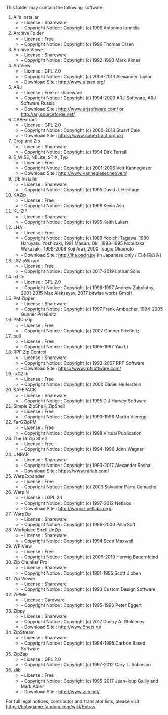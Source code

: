 ﻿This folder may contain the following software:

1. AI's Installer
   - – License : Shareware
   - – Copyright Notice : Copyright (c) 1996 Antonino Iannella
2. Archive Folder
   - – License : Free
   - – Copyright Notice : Copyright (c) 1996 Thomas Olsen
3. Archive Viewer
   - – License : Shareware
   - – Copyright Notice : Copyright (c) 1992-1993 Mark Kimes
4. ArcView
   - – License : GPL 2.0
   - – Copyright Notice : Copyright (c) 2009-2013 Alexander Taylor
   - – Download Site : http://www.altsan.org/
5. ARJ
   - – License : Free or shareware
   - – Copyright Notice : Copyright (c) 1994-2009 ARJ Software, ARJ Software Russia
   - – Download Site : http://www.arjsoftware.com/ or http://arj.sourceforge.net/
6. CABextract
   - – License : GPL 2.0
   - – Copyright Notice : Copyright (c) 2000-2018 Stuart Caie
   - – Download Site : https://www.cabextract.org.uk/
7. Drop and Zip
   - – License : Shareware
   - – Copyright Notice : Copyright (c) 1994 Dirk Terrell
8. E_WISE, NELite, STIX, Typ
   - – License : Free
   - – Copyright Notice : Copyright (c) 2001-2006 Veit Kannegieser
   - – Download Site : http://www.kannegieser.net/veit/
9. IDE Installer
   - – License : Shareware
   - – Copyright Notice : Copyright (c) 1995 David J. Heritage
10. KAZip
    - – License : Free
    - – Copyright Notice : Copyright (c) 1998 Kevin Ash
11. KL-ZIP
    - – License : Shareware
    - – Copyright Notice : Copyright (c) 1995 Keith Luken
12. LHA
    - – License : Free
    - – Copyright Notice : Copyright (c) 1989 Yooichi Tagawa, 1990 Haruyasu Yoshizaki, 1991 Masaru Oki, 1993-1995 Nobutaka Wakazaki, 1998-2008 Koji Arai, 2000 Tsugio Okamoto
    - – Download Site : http://lha.osdn.jp/ (in Japanese only / 日本語のみ)
13. LSZipWizard
    - – License : Free
    - – Copyright Notice : Copyright (c) 2017-2019 Lothar Söns
14. lxLite
    - – License : GPL 2.0
    - – Copyright Notice : Copyright (c) 1996-1997 Andrew Zabolotny, 2001-2015 Max Alekseyev, 2017 bitwise works GmbH
15. PM Zipper
    - – License : Shareware
    - – Copyright Notice : Copyright (c) 1997 Frank Ambacher, 1994-2005 Gunner Prießnitz
16. PMUnZip
    - – License : Free
    - – Copyright Notice : Copyright (c) 2007 Gunner Prießnitz
17. pull
    - – License : Free
    - – Copyright Notice : Copyright (c) 1995-1997 Yao Li
18. RPF Zip Control
    - – License : Shareware
    - – Copyright Notice : Copyright (c) 1993-2007 RPF Software
    - – Download Site : https://www.rpfsoftware.com/
19. rxGZlib
    - – License : Free
    - – Copyright Notice : Copyright (c) 2000 Daniel Hellerstein
20. SAFEPACK
    - – License : Shareware
    - – Copyright Notice : Copyright (c) 1995 D J Harvey Software
21. Simple ZipShell, ZipShell
    - – License : Free
    - – Copyright Notice : Copyright (c) 1993-1996 Martin Vieregg
22. TarGZipPM
    - – License : Free
    - – Copyright Notice : Copyright (c) 1998 Virtual Publication
23. The UnZip Shell
    - – License : Free
    - – Copyright Notice : Copyright (c) 1994-1996 John Wagner
24. UNRAR
    - – License : Shareware
    - – Copyright Notice : Copyright (c) 1993-2017 Alexander Roshal
    - – Download Site : https://www.rarlab.com/
25. WarpExpander
    - – License : Free
    - – Copyright Notice : Copyright (c) 2003 Salvador Parra Camacho
26. WarpIN
    - – License : LGPL 2.1
    - – Copyright Notice : Copyright (c) 1997-2012 Netlabs
    - – Download Site : http://warpin.netlabs.org/
27. WarpZip
    - – License : Shareware
    - – Copyright Notice : Copyright (c) 1996-2000 PillarSoft
28. Workplace Shell UnZip
    - – License : Shareware
    - – Copyright Notice : Copyright (c) 1994 Scott Maxwell
29. WPIView
    - – License : Free
    - – Copyright Notice : Copyright (c) 2006-2010 Herwig Bauernfeind
30. Zip Chunker Pro
    - – License : Shareware
    - – Copyright Notice : Copyright (c) 1991-1995 Scott Jibben
31. Zip Viewer
    - – License : Shareware
    - – Copyright Notice : Copyright (c) 1993 Custom Design Software
32. ZiPMe
    - – License : Cardware
    - – Copyright Notice : Copyright (c) 1995-1996 Peter Eggert
33. Zippy
    - – License : Shareware
    - – Copyright Notice : Copyright (c) 2017 Dmitry A. Steklenev
    - – Download Site : http://www.5nets.ru/
34. ZipStream
    - – License : Shareware
    - – Copyright Notice : Copyright (c) 1994-1995 Carbon Based Software
35. ZipZap
    - – License : GPL 2.0
    - – Copyright Notice : Copyright (c) 1997-2012 Gary L. Robinson
36. zlib
    - – License : Free
    - – Copyright Notice : Copyright (c) 1995-2017 Jean-loup Gailly and Mark Adler
    - – Download Site : http://www.zlib.net/

For full legal notices, contributor and translator lists, please visit https://bobsgame.fandom.com/wiki/Extras
